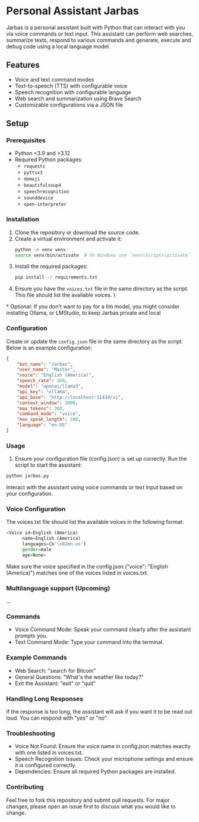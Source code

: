 # Personal Assistant Jarbas

Jarbas is a personal assistant built with Python that can interact with you via voice commands or text input. This assistant can perform web searches, summarize texts, respond to various commands and generate, execute and debug code using a local language model.

## Features

- Voice and text command modes
- Text-to-speech (TTS) with configurable voice
- Speech recognition with configurable language
- Web search and summarization using Brave Search
- Customizable configurations via a JSON file

## Setup

### Prerequisites

- Python <3.9 and >3.12
- Required Python packages:
  - `requests`
  - `pyttsx3`
  - `demoji`
  - `beautifulsoup4`
  - `speechrecognition`
  - `sounddevice`
  - `open-interpreter`

### Installation

1. Clone the repository or download the source code.
2. Create a virtual environment and activate it:
    ```sh
    python -m venv venv
    source venv/bin/activate  # On Windows use `venv\Scripts\activate`
    ```
3. Install the required packages:
    ```sh
    pip install -r requirements.txt
    ```
4. Ensure you have the `voices.txt` file in the same directory as the script. This file should list the available voices. \
   
\* Optional: If you don't want to pay for a llm model, you might consider installing Ollama, or LMStudio, to keep Jarbas private and local 

### Configuration

Create or update the `config.json` file in the same directory as the script. Below is an example configuration:

```json
{
    "bot_name": "Jarbas",
    "user_name": "Master",
    "voice": "English (America)",
    "speech_rate": 160,
    "model": "openai/llama3",
    "api_key": "ollama",
    "api_base": "http://localhost:11434/v1",
    "context_window": 3000,
    "max_tokens": 300,
    "command_mode": "voice",
    "max_speak_length": 200,
    "language": "en-US"
}
```

### Usage

1. Ensure your configuration file (config.json) is set up correctly.
Run the script to start the assistant:
```sh
python jarbas.py
```
Interact with the assistant using voice commands or text input based on your configuration.

### Voice Configuration
The voices.txt file should list the available voices in the following format:
```php
<Voice id=English (America)
      name=English (America)
      languages=[b'\x02en-us']
      gender=male
      age=None>
```      
Make sure the voice specified in the config.json ("voice": "English (America)") matches one of the voices listed in voices.txt.

### Multilanguage support (Upcoming)
...

### Commands
- Voice Command Mode: Speak your command clearly after the assistant prompts you.
- Text Command Mode: Type your command into the terminal.
### Example Commands
- Web Search: "search for Bitcoin"
- General Questions: "What's the weather like today?"
- Exit the Assistant: "exit" or "quit"
### Handling Long Responses
If the response is too long, the assistant will ask if you want it to be read out loud. You can respond with "yes" or "no".

### Troubleshooting
- Voice Not Found: Ensure the voice name in config.json matches exactly with one listed in voices.txt.
- Speech Recognition Issues: Check your microphone settings and ensure it is configured correctly.
- Dependencies: Ensure all required Python packages are installed.

### Contributing
Feel free to fork this repository and submit pull requests. For major changes, please open an issue first to discuss what you would like to change.


